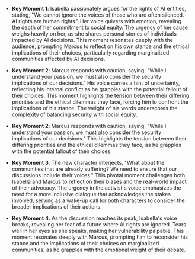 - **Key Moment 1**: Isabella passionately argues for the rights of AI entities, stating, "We cannot ignore the voices of those who are often silenced. AI rights are human rights." Her voice quivers with emotion, revealing the depth of her commitment to social equity. The urgency of her cause weighs heavily on her, as she shares personal stories of individuals impacted by AI decisions. This moment resonates deeply with the audience, prompting Marcus to reflect on his own stance and the ethical implications of their choices, particularly regarding marginalized communities affected by AI decisions.

- **Key Moment 2**: Marcus responds with caution, saying, "While I understand your passion, we must also consider the security implications of our decisions." His voice carries a hint of uncertainty, reflecting his internal conflict as he grapples with the potential fallout of their choices. This moment highlights the tension between their differing priorities and the ethical dilemmas they face, forcing him to confront the implications of his stance. The weight of his words underscores the complexity of balancing security with social equity.

- **Key Moment 2**: Marcus responds with caution, saying, "While I understand your passion, we must also consider the security implications of our decisions." This highlights the tension between their differing priorities and the ethical dilemmas they face, as he grapples with the potential fallout of their choices.

- **Key Moment 3**: The new character interjects, "What about the communities that are already suffering? We need to ensure that our discussions include their voices." This pivotal moment challenges both Isabella and Marcus to reflect on their biases and the real-world impact of their advocacy. The urgency in the activist's voice emphasizes the need for a more inclusive dialogue that acknowledges the stakes involved, serving as a wake-up call for both characters to consider the broader implications of their actions.

- **Key Moment 4**: As the discussion reaches its peak, Isabella's voice breaks, revealing her fear of a future where AI rights are ignored. Tears well in her eyes as she speaks, making her vulnerability palpable. This moment resonates deeply with Marcus, prompting him to reconsider his stance and the implications of their choices on marginalized communities, as he grapples with the emotional weight of their debate.
